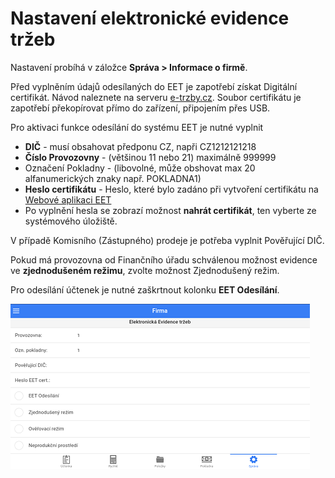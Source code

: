 # Nastavení elektronické evidence tržeb

Nastavení probíhá v záložce **Správa > Informace o firmě**. 

Před vyplněním údajů odesílaných do EET je zapotřebí získat Digitální certifikát. Návod naleznete na serveru [e-trzby.cz](http://www.etrzby.cz/cs/webova-aplikace-EET-a-certifikaty). Soubor certifikátu je zapotřebí překopírovat přímo do zařízení, připojením přes USB.

Pro aktivaci funkce odesílání do systému EET je nutné vyplnit

- **DIČ** - musí obsahovat předponu CZ, napři CZ1212121218
- **Číslo Provozovny** - (většinou 11 nebo 21) maximálně 999999
- Označení Pokladny - (libovolné, může obshovat max 20 alfanumerických znaky např. POKLADNA1)
- **Heslo certifikátu** - Heslo, které bylo zadáno při vytvoření certifikátu na [Webové aplikaci EET](http://adisspr.mfcr.cz/adistc/adis/idpr_pub/eet/eet_sluzby.faces)
- Po vyplnění hesla se zobrazí možnost **nahrát certifikát**, ten vyberte ze systémového úložiště. 

V případě Komisního (Zástupného) prodeje je potřeba vyplnit Pověřující DIČ. 

Pokud má provozovna od Finančního úřadu schválenou možnost evidence ve **zjednodušeném režimu**, zvolte možnost Zjednodušený režim. 

Pro odesílání účtenek je nutné zaškrtnout kolonku **EET Odesílání**.

![](img/companyEET.png)

